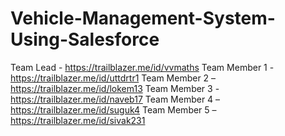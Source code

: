 # Vehicle-Management-System-Using-Salesforce
Team Lead - https://trailblazer.me/id/vvmaths
Team Member 1  - https://trailblazer.me/id/uttdrtr1
Team Member 2  –https://trailblazer.me/id/lokem13
Team Member 3  - https://trailblazer.me/id/naveb17
Team Member 4  – https://trailblazer.me/id/suguk4
Team Member 5  – https://trailblazer.me/id/sivak231
